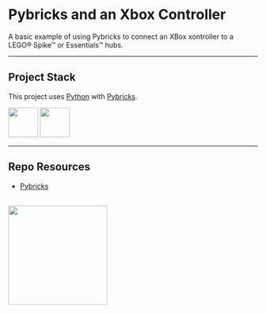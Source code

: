 # Pybricks and an Xbox Controller

A basic example of using Pybricks to connect an XBox xontroller to a LEGO&reg; Spike&trade; or Essentials&trade; hubs. 

---

## Project Stack

This project uses [Python](https://python.org/) with [Pybricks](https://pybricks.com/).

<img src="https://console.codeadam.ca/api/image/pybricks" width="60"> <img src="https://console.codeadam.ca/api/image/python" width="60">

---

## Repo Resources

- [Pybricks](https://pybricks.com/)

<br>
<a href="https://codeadam.ca">
<img src="https://cdn.codeadam.ca/images@1.0.0/codeadam-logo-coloured-horizontal.png" width="200">
</a>
